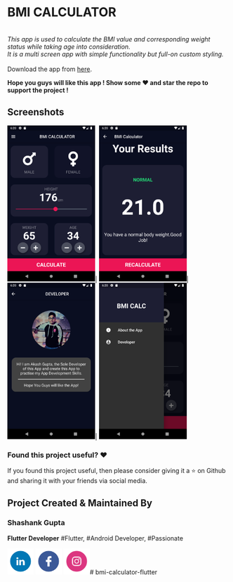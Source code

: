 # BMI CALCULATOR
<br>_This app is used to calculate the BMI value and corresponding weight status while taking age into consideration.<br>
It is a multi screen app with simple functionality but full-on custom styling.<br><br>_
Download the app from [here](https://github.com/Akash-Gupta-2000/bmiCalculator/raw/master/bmiCalculator.apk).

**Hope you guys will like this app ! Show some ❤️ and star the repo to support the project !**
<br>
## Screenshots
<img src="https://github.com/Akash-Gupta-2000/bmiCalculator/blob/master/images/readme/homePage.png?raw=true" width="200">|
<img src="https://github.com/Akash-Gupta-2000/bmiCalculator/blob/master/images/readme/resultsPage.png?raw=true" width="200">|
<img src="https://github.com/Akash-Gupta-2000/bmiCalculator/blob/master/images/readme/devPage.png" width="200">|
<img src="https://github.com/Akash-Gupta-2000/bmiCalculator/blob/master/images/readme/drawer.png?raw=true" width="200">

### Found this project useful? :heart:

If you found this project useful, then please consider giving it a :star: on Github and sharing it with your friends via social media.

## Project Created & Maintained By

### Shashank Gupta 
**Flutter Developer** #Flutter, #Android Developer, #Passionate

<a href="https://www.linkedin.com/in/akashgupta2000/"><img src="https://github.com/aritraroy/social-icons/blob/master/linkedin-icon.png?raw=true" width="60"></a>
<a href="https://www.facebook.com/people/Shashank-Gupta/100004769506501"><img src="https://github.com/aritraroy/social-icons/blob/master/facebook-icon.png?raw=true" width="60"></a>
<a href="https://www.instagram.com/shashank3891/"><img src="https://github.com/aritraroy/social-icons/blob/master/instagram-icon.png?raw=true" width="60"></a># bmi-calculator-flutter
